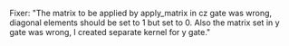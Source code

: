 Fixer: "The matrix to be applied by apply_matrix in cz gate was wrong, diagonal elements should be set to 1 but set to 0.
Also the matrix set in y gate was wrong, I created separate kernel for y gate."